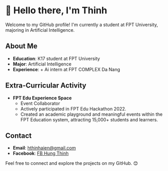 # 👋 Hello there, I'm Thinh

Welcome to my GitHub profile! I'm currently a student at FPT University, majoring in Artificial Intelligence.

## About Me

-  **Education**: K17 student at FPT University
-  **Major**: Artificial Intelligence
-  **Experience**:  + Ai intern at FPT COMPLEX Da Nang

## Extra-Curricular Activity

- **FPT Edu Experience Space**
  - Event Collaborator
  - Actively participated in FPT Edu Hackathon 2022.
  - Created an academic playground and meaningful events within the FPT Education system, attracting 15,000+ students and learners.

## Contact

-  **Email**: hthinhaien@gmail.com
-  **Facebook**: [FB Hung Thinh](https://www.facebook.com/hungthinh.hoang.758)  <!-- Replace with your actual Facebook link -->

Feel free to connect and explore the projects on my GitHub. 😊
